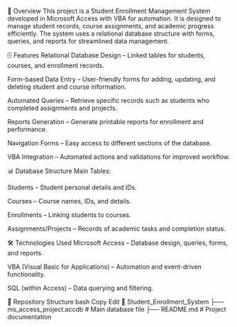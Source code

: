 📄 Overview
This project is a Student Enrollment Management System developed in Microsoft Access with VBA for automation. It is designed to manage student records, course assignments, and academic progress efficiently. The system uses a relational database structure with forms, queries, and reports for streamlined data management.

🗄 Features
Relational Database Design – Linked tables for students, courses, and enrollment records.

Form-based Data Entry – User-friendly forms for adding, updating, and deleting student and course information.

Automated Queries – Retrieve specific records such as students who completed assignments and projects.

Reports Generation – Generate printable reports for enrollment and performance.

Navigation Forms – Easy access to different sections of the database.

VBA Integration – Automated actions and validations for improved workflow.

📊 Database Structure
Main Tables:

Students – Student personal details and IDs.

Courses – Course names, IDs, and details.

Enrollments – Linking students to courses.

Assignments/Projects – Records of academic tasks and completion status.

🛠 Technologies Used
Microsoft Access – Database design, queries, forms, and reports.

VBA (Visual Basic for Applications) – Automation and event-driven functionality.

SQL (within Access) – Data querying and filtering.

📂 Repository Structure
bash
Copy
Edit
📁 Student_Enrollment_System
 ├── ms_access_project.accdb   # Main database file
 ├── README.md                 # Project documentation
